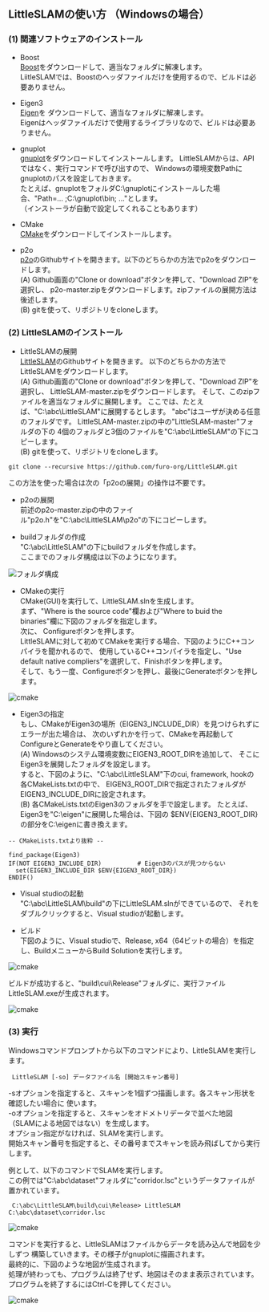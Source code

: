 ﻿## LittleSLAMの使い方 （Windowsの場合）

### (1) 関連ソフトウェアのインストール

- Boost  
[Boost](http://www.boost.org/)をダウンロードして、適当なフォルダに解凍します。  
LiitleSLAMでは、Boostのヘッダファイルだけを使用するので、ビルドは必要ありません。

- Eigen3  
[Eigen](http://eigen.tuxfamily.org/index.php?title=Main_Page)を
ダウンロードして、適当なフォルダに解凍します。  
Eigenはヘッダファイルだけで使用するライブラリなので、ビルドは必要ありません。

- gnuplot  
[gnuplot](http://www.gnuplot.info/)をダウンロードしてインストールします。 
LittleSLAMからは、APIではなく、実行コマンドで呼び出すので、
Windowsの環境変数Pathにgnuplotのパスを設定しておきます。  
たとえば、gnuplotをフォルダC:\gnuplotにインストールした場合、"Path=... ;C:\gnuplot\bin; ..."とします。  
（インストーラが自動で設定してくれることもあります）

- CMake  
[CMake](https://cmake.org/)をダウンロードしてインストールします。

- p2o  
[p2o](https://github.com/furo-org/p2o)のGithubサイトを開きます。以下のどちらかの方法でp2oをダウンロードします。  
(A) Github画面の"Clone or download"ボタンを押して、"Download ZIP"を選択し、
p2o-master.zipをダウンロードします。zipファイルの展開方法は後述します。  
(B) gitを使って、リポジトリをcloneします。  

### (2) LittleSLAMのインストール

- LittleSLAMの展開  
[LittleSLAM](https://github.com/furo-org/LittleSLAM)のGithubサイトを開きます。
以下のどちらかの方法でLittleSLAMをダウンロードします。  
(A) Github画面の"Clone or download"ボタンを押して、"Download ZIP"を選択し、
LittleSLAM-master.zipをダウンロードします。
そして、このzipファイルを適当なフォルダに展開します。
ここでは、たとえば、"C:\abc\LittleSLAM"に展開するとします。
"abc"はユーザが決める任意のフォルダです。
LittleSLAM-master.zipの中の"LittleSLAM-master"フォルダの下の
4個のフォルダと3個のファイルを"C:\abc\LittleSLAM"の下にコピーします。  
(B) gitを使って、リポジトリをcloneします。  
```
git clone --recursive https://github.com/furo-org/LittleSLAM.git
```
この方法を使った場合は次の「p2oの展開」の操作は不要です。

- p2oの展開   
前述のp2o-master.zipの中のファイル"p2o.h"を"C:\abc\LittleSLAM\p2o"の下にコピーします。  

- buildフォルダの作成  
"C:\abc\LittleSLAM"の下にbuildフォルダを作成します。  
ここまでのフォルダ構成は以下のようになります。

![フォルダ構成](images/folders.png)

- CMakeの実行  
CMake(GUI)を実行して、LittleSLAM.slnを生成します。  
まず、"Where is the source code"欄および"Where to buid the binaries"欄に下図のフォルダを指定します。  
次に、 Configureボタンを押します。  
LittleSLAMに対して初めてCMakeを実行する場合、下図のようにC++コンパイラを聞かれるので、
使用しているC++コンパイラを指定し、"Use default native compliers"を選択して、Finishボタンを押します。  
そして、もう一度、Configureボタンを押し、最後にGenerateボタンを押します。


![cmake](images/cmake.png)

- Eigen3の指定   
もし、CMakeがEigen3の場所（EIGEN3_INCLUDE_DIR）を見つけられずにエラーが出た場合は、
次のいずれかを行って、CMakeを再起動してConfigureとGenerateをやり直してください。  
(A) Windowsのシステム環境変数にEIGEN3_ROOT_DIRを追加して、
そこにEigen3を展開したフォルダを設定します。  
すると、下図のように、"C:\abc\LittleSLAM"下のcui, framework, hookの各CMakeLists.txtの中で、
EIGEN3_ROOT_DIRで指定されたフォルダがEIGEN3_INCLUDE_DIRに設定されます。  
(B) 各CMakeLists.txtのEigen3のフォルダを手で設定します。
たとえば、Eigen3を"C:\eigen"に展開した場合は、下図の
$ENV{EIGEN3_ROOT_DIR}の部分をC:\eigenに書き換えます。  

```
-- CMakeLists.txtより抜粋 --

find_package(Eigen3)  
IF(NOT EIGEN3_INCLUDE_DIR)          # Eigen3のパスが見つからない
  set(EIGEN3_INCLUDE_DIR $ENV{EIGEN3_ROOT_DIR})
ENDIF() 
```  

- Visual studioの起動  
"C:\abc\LittleSLAM\build"の下にLittleSLAM.slnができているので、
それをダブルクリックすると、Visual studioが起動します。

- ビルド  
下図のように、Visual studioで、Release, x64（64ビットの場合）を指定し、BuildメニューからBuild Solutionを実行します。

![cmake](images/build.png)


ビルドが成功すると、"build\cui\Release"フォルダに、実行ファイルLittleSLAM.exeが生成されます。  

![cmake](images/exefile.png)

### (3) 実行

Windowsコマンドプロンプトから以下のコマンドにより、LittleSLAMを実行します。

</code></pre>
<pre><code> LittleSLAM [-so] データファイル名 [開始スキャン番号]
</code></pre>

-sオプションを指定すると、スキャンを1個ずつ描画します。各スキャン形状を確認したい場合に
使います。  
-oオプションを指定すると、スキャンをオドメトリデータで並べた地図
（SLAMによる地図ではない）を生成します。  
オプション指定がなければ、SLAMを実行します。  
開始スキャン番号を指定すると、その番号までスキャンを読み飛ばしてから実行します。

例として、以下のコマンドでSLAMを実行します。  
この例では"C:\abc\dataset"フォルダに"corridor.lsc"というデータファイルが置かれています。  
</code></pre>
<pre><code> C:\abc\LittleSLAM\build\cui\Release> LittleSLAM C:\abc\dataset\corridor.lsc
</code></pre>

![cmake](images/command.png)  
  
コマンドを実行すると、LittleSLAMはファイルからデータを読み込んで地図を少しずつ
構築していきます。その様子がgnuplotに描画されます。  
最終的に、下図のような地図が生成されます。  
処理が終わっても、プログラムは終了せず、地図はそのまま表示されています。  
プログラムを終了するにはCtrl-Cを押してください。


![cmake](images/result.png)


